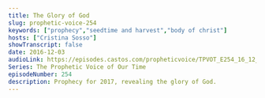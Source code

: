 ```yaml
---
title: The Glory of God
slug: prophetic-voice-254
keywords: ["prophecy","seedtime and harvest","body of christ"]
hosts: ["Cristina Sosso"]
showTranscript: false
date: 2016-12-03
audioLink: https://episodes.castos.com/propheticvoice/TPVOT_E254_16_12_03-04_The_Glory_of_God.mp3
Series: The Prophetic Voice of Our Time
episodeNumber: 254
description: Prophecy for 2017, revealing the glory of God.
---
```

